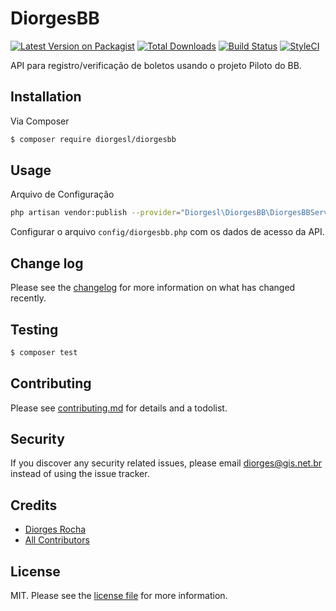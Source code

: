 # DiorgesBB

[![Latest Version on Packagist][ico-version]][link-packagist]
[![Total Downloads][ico-downloads]][link-downloads]
[![Build Status][ico-travis]][link-travis]
[![StyleCI][ico-styleci]][link-styleci]

API para registro/verificação de boletos usando o projeto Piloto do BB.

## Installation

Via Composer

``` bash
$ composer require diorgesl/diorgesbb
```

## Usage

Arquivo de Configuração
``` bash
php artisan vendor:publish --provider="Diorgesl\DiorgesBB\DiorgesBBServiceProvider"
```

Configurar o arquivo `config/diorgesbb.php` com os dados de acesso da API.

## Change log

Please see the [changelog](changelog.md) for more information on what has changed recently.

## Testing

``` bash
$ composer test
```

## Contributing

Please see [contributing.md](contributing.md) for details and a todolist.

## Security

If you discover any security related issues, please email diorges@gis.net.br instead of using the issue tracker.

## Credits

- [Diorges Rocha][link-author]
- [All Contributors][link-contributors]

## License

MIT. Please see the [license file](license.md) for more information.

[ico-version]: https://img.shields.io/packagist/v/diorgesl/diorgesbb.svg?style=flat-square
[ico-downloads]: https://img.shields.io/packagist/dt/diorgesl/diorgesbb.svg?style=flat-square
[ico-travis]: https://img.shields.io/travis/diorgesl/diorgesbb/master.svg?style=flat-square
[ico-styleci]: https://styleci.io/repos/12345678/shield

[link-packagist]: https://packagist.org/packages/diorgesl/diorgesbb
[link-downloads]: https://packagist.org/packages/diorgesl/diorgesbb
[link-travis]: https://travis-ci.org/diorgesl/diorgesbb
[link-styleci]: https://styleci.io/repos/12345678
[link-author]: https://github.com/diorgesl
[link-contributors]: ../../contributors
